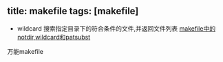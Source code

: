 title: makefile
tags: [makefile]
---

* wildcard 搜索指定目录下的符合条件的文件,并返回文件列表
    [makefile中的notdir,wildcard和patsubst](http://www.cnblogs.com/pied/archive/2012/11/02/2751476.html)

万能makefile

